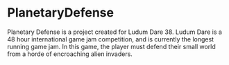 # PlanetaryDefense

Planetary Defense is a project created for Ludum Dare 38. Ludum Dare is a 48 hour international game jam competition, and is currently  the longest running game jam.
In this game, the player must defend their small world from a horde of encroaching alien invaders.
